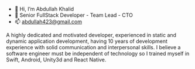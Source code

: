- 👋 Hi, I’m Abdullah Khalid
- 👀 Senior FullStack Developer - Team Lead - CTO
- 📫 abdullah423@gmail.com


A highly dedicated and motivated developer, experienced in static and dynamic application
development, having 10 years of development experience with solid communication and interpersonal
skills. I believe a software engineer must be independent of technology so I trained myself in Swift,
Android, Unity3d and React Native.
